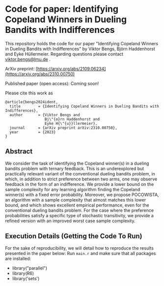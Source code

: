 # Code for paper: Identifying Copeland Winners in Dueling Bandits with Indifferences

This repository holds the code for our paper "Identifying Copeland Winners in Dueling Bandits with Indifferences" by Viktor Bengs, Björn Haddenhorst and Eyke Hüllermeier. Regarding questions please contact viktor.bengs@lmu.de .

ArXiv preprint: [https://arxiv.org/abs/2109.06234](https://arxiv.org/abs/2310.00750)

Published paper (open access): Coming soon!

Please cite this work as
```
@article{bengs2024ident,
  title        = {Identifying Copeland Winners in Dueling Bandits with Indifferences},
  author       = {Viktor Bengs and
                  Bj\"{o}rn Haddenhorst and
                  Eyke H{\"{u}}llermeier},
  journal      = {arXiv preprint arXiv:2310.00750},
  year         = {2023}
}
```

## Abstract
We consider the task of identifying the Copeland winner(s) in a dueling bandits problem with ternary feedback. This is an underexplored but practically relevant variant of the conventional dueling bandits problem, in which, in addition to strict preference between two arms, one may observe feedback in the form of an indifference. We provide a lower bound on the sample complexity for any learning algorithm finding the Copeland winner(s) with a fixed error probability. Moreover, we propose POCOWISTA, an algorithm with a sample complexity that almost matches this lower bound, and which shows excellent empirical performance, even for the conventional dueling bandits problem. For the case where the preference probabilities satisfy a specific type of stochastic transitivity, we provide a refined version with an improved worst case sample complexity.

## Execution Details (Getting the Code To Run)
For the sake of reproducibility, we will detail how to reproduce the results presented in the paper below: Run `main.r` and make sure that all packages are installed:

 
- library("parallel")  
- library(R6)
- library('sets')

